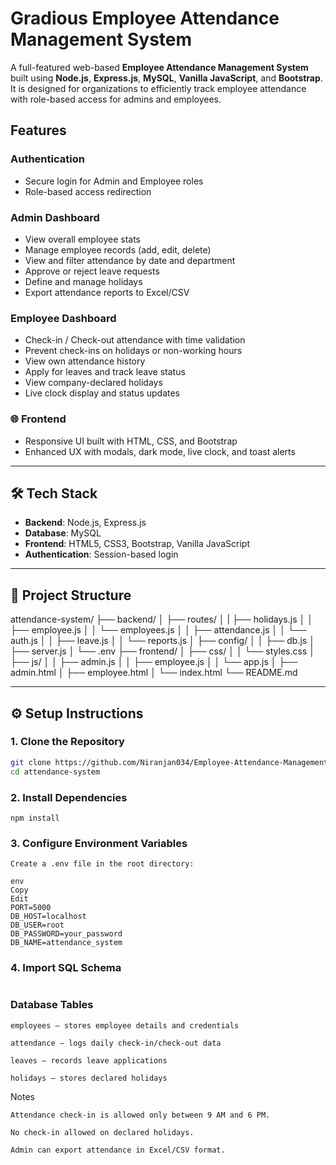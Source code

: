 # Gradious Employee Attendance Management System

A full-featured web-based **Employee Attendance Management System** built using **Node.js**, **Express.js**, **MySQL**, **Vanilla JavaScript**, and **Bootstrap**. It is designed for organizations to efficiently track employee attendance with role-based access for admins and employees.

## Features

### Authentication
- Secure login for Admin and Employee roles
- Role-based access redirection

### Admin Dashboard
- View overall employee stats
- Manage employee records (add, edit, delete)
- View and filter attendance by date and department
- Approve or reject leave requests
- Define and manage holidays
- Export attendance reports to Excel/CSV

### Employee Dashboard
- Check-in / Check-out attendance with time validation
- Prevent check-ins on holidays or non-working hours
- View own attendance history
- Apply for leaves and track leave status
- View company-declared holidays
- Live clock display and status updates

### 🌐 Frontend
- Responsive UI built with HTML, CSS, and Bootstrap
- Enhanced UX with modals, dark mode, live clock, and toast alerts

---

## 🛠️ Tech Stack

- **Backend**: Node.js, Express.js
- **Database**: MySQL
- **Frontend**: HTML5, CSS3, Bootstrap, Vanilla JavaScript
- **Authentication**: Session-based login

---

## 📂 Project Structure

attendance-system/
├── backend/
│ ├── routes/
│ | ├── holidays.js
│ │ ├── employee.js
│ │ └── employees.js
│ │ ├── attendance.js
│ │ └── auth.js
│ │ ├── leave.js
│ │ └── reports.js
│ ├── config/
│ │ ├── db.js
│ ├── server.js
│ └── .env
├── frontend/
│ ├── css/
│ │ └── styles.css
│ ├── js/
│ │ ├── admin.js
│ │ ├── employee.js
│ │ └── app.js
│ ├── admin.html
│ ├── employee.html
│ └── index.html
└── README.md


---

## ⚙️ Setup Instructions

### 1. Clone the Repository
```bash
git clone https://github.com/Niranjan034/Employee-Attendance-Management-System.git
cd attendance-system
```
### 2. Install Dependencies
 ```
npm install
```
### 3. Configure Environment Variables
```
Create a .env file in the root directory:

env
Copy
Edit
PORT=5000
DB_HOST=localhost
DB_USER=root
DB_PASSWORD=your_password
DB_NAME=attendance_system
```
### 4. Import SQL Schema
```
```
### Database Tables
```
employees – stores employee details and credentials

attendance – logs daily check-in/check-out data

leaves – records leave applications

holidays – stores declared holidays

```
Notes
```
Attendance check-in is allowed only between 9 AM and 6 PM.

No check-in allowed on declared holidays.

Admin can export attendance in Excel/CSV format.
